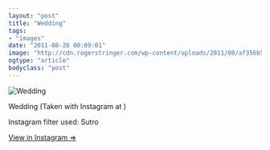 ```yaml
---
layout: "post"
title: "Wedding"
tags: 
- "images"
date: "2011-08-20 00:09:01"
image: "http://cdn.rogerstringer.com/wp-content/uploads/2011/08/af356b5dd9a04019819983abb27f5ef7_7.jpg"
ogtype: "article"
bodyclass: "post"
---
```


![Wedding](http://cdn.rogerstringer.com/wp-content/uploads/2011/08/af356b5dd9a04019819983abb27f5ef7_7.jpg "Wedding")

Wedding (Taken with Instagram at )

Instagram filter used: Sutro

[View in Instagram ⇒](http://instagr.am/p/KuJqY/)